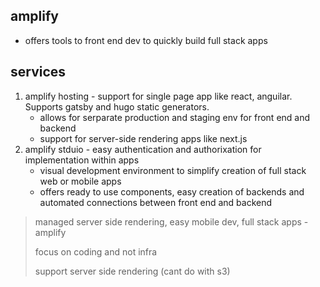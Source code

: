 ## amplify

- offers tools to front end dev to quickly build full stack apps

## services

1. amplify hosting - support for single page app like react, anguilar. Supports gatsby and hugo static generators.
   - allows for serparate production and staging env for front end and backend
   - support for server-side rendering apps like next.js
2. amplify stduio - easy authentication and authorixation for implementation within apps
   - visual development environment to simplify creation of full stack web or mobile apps
   - offers ready to use components, easy creation of backends and automated connections between front end and backend

> managed server side rendering, easy mobile dev, full stack apps - amplify
>
> focus on coding and not infra
>
> support server side rendering (cant do with s3)